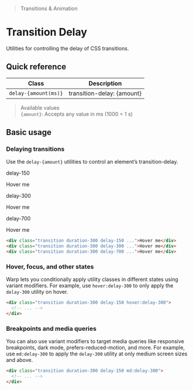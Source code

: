 > Transitions & Animation

# Transition Delay
Utilities for controlling the delay of CSS transitions.

## Quick reference

| Class                | Description                |
| -------------------- | -------------------------- |
| `delay-{amount(ms)}` | transition-delay: {amount} |


> Available values <br />
> `{amount}`: Accepts any value in ms (1000 = 1 s)<br />

## Basic usage
### Delaying transitions
Use the `delay-{amount}` utilities to control an element’s transition-delay.

<container>
 <div class="flex flex-col sm:flex-row gap-8 sm:gap-0 justify-around text-white text-sm font-bold leading-6">
  <div class="flex flex-col items-center shrink-0">
    <p class="font-medium text-sm text-slate-500 font-mono text-center mb-16 dark:text-slate-400">delay-150</p>
    <div class="ex-box bg-indigo-500 text-white hover:scale-125 ease-in-out delay-150 duration-300">Hover me</div>
  </div>
  <div class="flex flex-col items-center shrink-0">
    <p class="font-medium text-sm text-slate-500 font-mono text-center mb-16 dark:text-slate-400">delay-300</p>
    <div class="ex-box bg-blue-500 text-white hover:scale-125 ease-in-out delay-300 duration-300">Hover me</div>
  </div>
  <div class="flex flex-col items-center shrink-0">
    <p class="font-medium text-sm text-slate-500 font-mono text-center mb-16 dark:text-slate-400">delay-700</p>
    <div class="ex-box bg-cyan-500 text-white hover:scale-125 ease-in-out delay-1700 duration-300">Hover me</div>
  </div>
 </div>
</container>

```html
<div class="transition duration-300 delay-150 ...">Hover me</div>
<div class="transition duration-300 delay-300 ...">Hover me</div>
<div class="transition duration-300 delay-700 ...">Hover me</div>
```

### Hover, focus, and other states
Warp lets you conditionally apply utility classes in different states using variant modifiers. For example, use `hover:delay-300` to only apply the `delay-300` utility on hover.

```html
<div class="transition duration-300 delay-150 hover:delay-300">
  <!-- ... -->
</div>
```

### Breakpoints and media queries
You can also use variant modifiers to target media queries like responsive breakpoints, dark mode, prefers-reduced-motion, and more. For example, use `md:delay-300` to apply the `delay-300` utility at only medium screen sizes and above.

```html
<div class="transition duration-300 delay-150 md:delay-300">
  <!-- ... -->
</div>
```